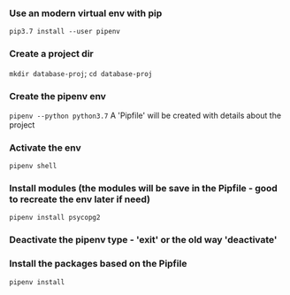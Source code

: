 ### Use an modern virtual env with pip
`pip3.7 install --user pipenv`

### Create a project dir 
`mkdir database-proj`; `cd database-proj`

### Create the pipenv env
`pipenv --python python3.7`
A 'Pipfile' will be created with details about the project

### Activate the env 
`pipenv shell`

### Install modules (the modules will be save in the Pipfile - good to recreate the env later if need)
`pipenv install psycopg2`

### Deactivate the pipenv type - 'exit' or the old way 'deactivate'

### Install the packages based on the Pipfile
`pipenv install`


